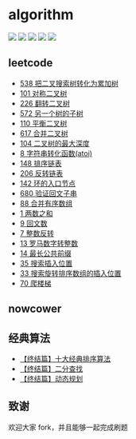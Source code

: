 # algorithm

[![](https://img.shields.io/badge/Leetcode%20%7C%20Solved%2FTotal-21%2F1040-orange.svg)](https://github.com/Apriluestc/algorithms/blob/master/README.md)
[![](https://img.shields.io/badge/Nowcoder%20%7C%20Solved%2FTotal-25%2F66-brightgreen.svg)](https://www.nowcoder.com/ta/coding-interviews?query=&asc=true&order=&page=1)
[![](https://img.shields.io/badge/algorithm-c%2B%2B-blue.svg)](https://github.com/Apriluestc/algorithms/tree/master/coding)
[![](https://img.shields.io/badge/issues%20%7C%200-open-brightgreen.svg)](https://github.com/Apriluestc/algorithms/issues)
[![](https://img.shields.io/badge/template%20%7C%20from-yangwenmai-orange.svg)](https://github.com/yangwenmai)

## leetcode

- [538 把二叉搜索树转化为累加树](https://github.com/Shiny-Man/leetcode/blob/master/coding/538.h)
- [101 对称二叉树](https://github.com/Shiny-Man/leetcode/blob/master/coding/101.h)
- [226 翻转二叉树](https://github.com/Shiny-Man/leetcode/blob/master/coding/226.h)
- [572 另一个树的子树](https://github.com/Shiny-Man/leetcode/blob/master/coding/572.h)
- [110 平衡二叉树](https://github.com/Shiny-Man/leetcode/blob/master/coding/110.h)
- [617 合并二叉树](https://github.com/Shiny-Man/leetcode/blob/master/coding/617.h)
- [104 二叉树的最大深度](https://github.com/Shiny-Man/leetcode/blob/master/coding/104.h)
- [8 字符串转化函数(atoi)](https://github.com/Shiny-Man/leetcode/blob/master/coding/8.h)
- [148 排序链表](https://github.com/Shiny-Man/leetcode/blob/master/coding/148.h)
- [206 反转链表](https://github.com/Shiny-Man/leetcode/blob/master/coding/206.h)
- [142 环的入口节点](https://github.com/Shiny-Man/leetcode/blob/master/coding/142.h)
- [680 验证回文子串](https://github.com/Shiny-Man/leetcode/blob/master/coding/680.h)
- [88 合并有序数组](https://github.com/Shiny-Man/leetcode/blob/master/coding/88.h)
- [1 两数之和](https://github.com/Shiny-Man/leetcode/blob/master/coding/1.h)
- [9 回文数](https://github.com/Shiny-Man/leetcode/blob/master/coding/9.h)
- [7 整数反转](https://github.com/Shiny-Man/leetcode/blob/master/coding/7.h)
- [13 罗马数字转整数](https://github.com/Shiny-Man/leetcode/blob/master/coding/13.h)
- [14 最长公共前缀](https://github.com/Shiny-Man/leetcode/blob/master/coding/14.h)
- [35 搜索插入位置](https://github.com/Shiny-Man/leetcode/blob/master/coding/35.h)
- [33 搜索旋转排序数组的插入位置](https://github.com/Shiny-Man/leetcode/blob/master/coding/33.h)
- [70 爬楼梯](https://github.com/Shiny-Man/leetcode/blob/master/coding/70.h)

## nowcower

## 经典算法

- [【终结篇】十大经典排序算法](https://github.com/Shiny-Man/leetcode/blob/master/coding/sort.h)
- [【终结篇】二分查找](https://github.com/Shiny-Man/leetcode/blob/master/algorithm/%E3%80%90%E7%BB%88%E7%BB%93%E7%AF%87%E3%80%91%E4%BA%8C%E5%88%86%E6%9F%A5%E6%89%BE.md)
- [【终结篇】动态规划](https://github.com/Shiny-Man/leetcode/blob/master/algorithm/%E3%80%90%E7%BB%88%E7%BB%93%E7%AF%87%E3%80%91%E5%8A%A8%E6%80%81%E8%A7%84%E5%88%92.md)

## 致谢

欢迎大家 fork，并且能够一起完成刷题
